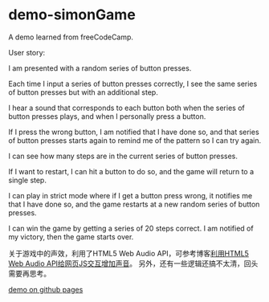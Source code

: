 # demo-simonGame
A demo learned from freeCodeCamp.

User story:

I am presented with a random series of button presses.

Each time I input a series of button presses correctly, I see the same series of button presses but with an additional step.

I hear a sound that corresponds to each button both when the series of button presses plays, and when I personally press a button.

If I press the wrong button, I am notified that I have done so, and that series of button presses starts again to remind me of the pattern so I can try again.

I can see how many steps are in the current series of button presses.

If I want to restart, I can hit a button to do so, and the game will return to a single step.

I can play in strict mode where if I get a button press wrong, it notifies me that I have done so, and the game restarts at a new random series of button presses.

I can win the game by getting a series of 20 steps correct. I am notified of my victory, then the game starts over.

关于游戏中的声效，利用了HTML5 Web Audio API，可参考博客[利用HTML5 Web Audio API给网页JS交互增加声音](http://www.zhangxinxu.com/wordpress/2017/06/html5-web-audio-api-js-ux-voice/)。
另外，还有一些逻辑还搞不太清，回头需要再思考。

[demo on github pages](http://shirley5li.me/demo-simonGame/index.html)
